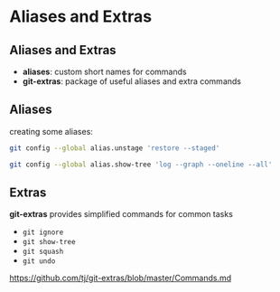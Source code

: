 # Aliases and Extras

## Aliases and Extras

- **aliases**: custom short names for commands
- **git-extras**: package of useful aliases and extra commands

## Aliases

creating some aliases:

```bash
git config --global alias.unstage 'restore --staged'
```

```bash
git config --global alias.show-tree 'log --graph --oneline --all'
```

## Extras

**git-extras** provides simplified commands for common tasks

- `git ignore`
- `git show-tree`
- `git squash`
- `git undo`

<https://github.com/tj/git-extras/blob/master/Commands.md>
